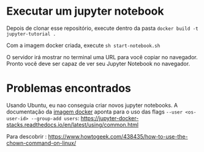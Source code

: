 # Executar um jupyter notebook

Depois de clonar esse repositório, execute dentro da pasta `docker build -t jupyter-tutorial .`

Com a imagem docker criada, execute `sh start-notebook.sh`

O servidor irá mostrar no terminal uma URL para você copiar no navegador. Pronto você deve ser capaz de ver seu Jupyter Notebook no navegador.

# Problemas encontrados

Usando Ubuntu, eu nao conseguia criar novos jupyter notebooks. A documentação da [imagem docker](https://jupyter-docker-stacks.readthedocs.io/en/latest/index.html) aponta para o uso das flags `--user <os-user-id> --group-add users`: https://jupyter-docker-stacks.readthedocs.io/en/latest/using/common.html 

Para descobrir <os-user-id>: https://www.howtogeek.com/438435/how-to-use-the-chown-command-on-linux/